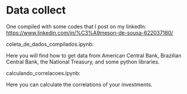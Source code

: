 # Data collect

One compiled with some codes that I post on my linkedln: https://www.linkedin.com/in/%C3%A9meson-de-sousa-622037180/

coleta_de_dados_compilados.ipynb:

Here you will find how to get data from American Central Bank, Brazilian Central Bank, the National Treasury, and some python libraries.

calculando_correlacoes.ipynb:

Here you can calculate the correlations of your investments.
